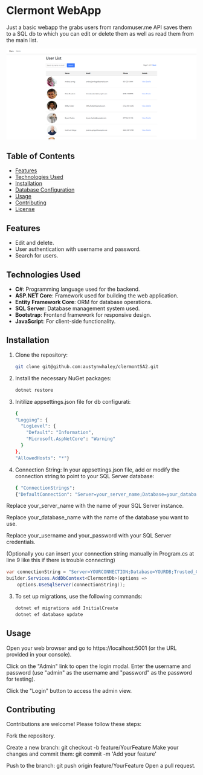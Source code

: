 # Clermont WebApp

Just a basic webapp the grabs users from randomuser.me API saves them to a SQL db to which you can edit or delete them as well as read them from the main list.

![alt text](image.png)

## Table of Contents

- [Features](#features)
- [Technologies Used](#technologies-used)
- [Installation](#installation)
- [Database Configuration](#database-configuration)
- [Usage](#usage)
- [Contributing](#contributing)
- [License](#license)

## Features
- Edit and delete.
- User authentication with username and password.
- Search for users.

## Technologies Used

- **C#**: Programming language used for the backend.
- **ASP.NET Core**: Framework used for building the web application.
- **Entity Framework Core**: ORM for database operations.
- **SQL Server**: Database management system used.
- **Bootstrap**: Frontend framework for responsive design.
- **JavaScript**: For client-side functionality.

## Installation

1. Clone the repository:
   ```bash
   git clone git@github.com:austynwhaley/clermontSA2.git
2. Install the necessary NuGet packages:
   ```bash
   dotnet restore
3. Initilize appsettings.json file for db configurati:
    ```bash
   {
    "Logging": {
      "LogLevel": {
        "Default": "Information",
        "Microsoft.AspNetCore": "Warning"
      }
    },
    "AllowedHosts": "*"}
4. Connection String: In your appsettings.json file, add or modify the connection string to point to your SQL Server database:
   ```bash
   { "ConnectionStrings": 
   {"DefaultConnection": "Server=your_server_name;Database=your_database_name;User Id=your_username;Password=your_password;"}}

Replace your_server_name with the name of your SQL Server instance.

Replace your_database_name with the name of the database you want to use.

Replace your_username and your_password with your SQL Server credentials.


(Optionally you can insert your connection string manually in Program.cs at line 9 like this if there is trouble connecting)
```csharp
var connectionString = "Server=YOURCONNECTION;Database=YOURDB;Trusted_Connection=True;TrustServerCertificate=True;";
builder.Services.AddDbContext<ClermontDb>(options =>
    options.UseSqlServer(connectionString));
```


3. To set up migrations, use the following commands:
    ```bash
    dotnet ef migrations add InitialCreate
    dotnet ef database update

## Usage
Open your web browser and go to https://localhost:5001 (or the URL provided in your console).

Click on the "Admin" link to open the login modal.
Enter the username and password (use "admin" as the username and "password" as the password for testing).

Click the "Login" button to access the admin view.

## Contributing
Contributions are welcome! Please follow these steps:

Fork the repository.

Create a new branch: git checkout -b feature/YourFeature
Make your changes and commit them: git commit -m 'Add your feature'

Push to the branch: git push origin feature/YourFeature
Open a pull request.